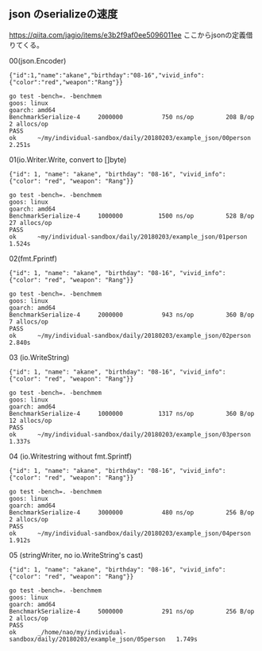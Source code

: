## json のserializeの速度

https://qiita.com/jagio/items/e3b2f9af0ee5096011ee ここからjsonの定義借りてくる。

00(json.Encoder)

```
{"id":1,"name":"akane","birthday":"08-16","vivid_info":{"color":"red","weapon":"Rang"}}
```

```
go test -bench=. -benchmem
goos: linux
goarch: amd64
BenchmarkSerialize-4   	 2000000	       750 ns/op	     208 B/op	       2 allocs/op
PASS
ok  	~/my/individual-sandbox/daily/20180203/example_json/00person	2.251s
```

01(io.Writer.Write, convert to []byte)

```
{"id": 1, "name": "akane", "birthday": "08-16", "vivid_info": {"color": "red", "weapon": "Rang"}}
```

```
go test -bench=. -benchmem
goos: linux
goarch: amd64
BenchmarkSerialize-4   	 1000000	      1500 ns/op	     528 B/op	      27 allocs/op
PASS
ok  	~my/individual-sandbox/daily/20180203/example_json/01person	1.524s
```

02(fmt.Fprintf)

```
{"id": 1, "name": "akane", "birthday": "08-16", "vivid_info": {"color": "red", "weapon": "Rang"}}
```

```
go test -bench=. -benchmem
goos: linux
goarch: amd64
BenchmarkSerialize-4   	 2000000	       943 ns/op	     360 B/op	       7 allocs/op
PASS
ok  	~/my/individual-sandbox/daily/20180203/example_json/02person	2.840s
```

03 (io.WriteString)

```
{"id": 1, "name": "akane", "birthday": "08-16", "vivid_info": {"color": "red", "weapon": "Rang"}}
```

```
go test -bench=. -benchmem
goos: linux
goarch: amd64
BenchmarkSerialize-4   	 1000000	      1317 ns/op	     360 B/op	      12 allocs/op
PASS
ok  	~/my/individual-sandbox/daily/20180203/example_json/03person	1.337s
```

04 (io.Writestring without fmt.Sprintf)

```
{"id": 1, "name": "akane", "birthday": "08-16", "vivid_info": {"color": "red", "weapon": "Rang"}}
```

```
go test -bench=. -benchmem
goos: linux
goarch: amd64
BenchmarkSerialize-4   	 3000000	       480 ns/op	     256 B/op	       2 allocs/op
PASS
ok  	~/my/individual-sandbox/daily/20180203/example_json/04person	1.912s
```

05 (stringWriter, no io.WriteString's cast)

```
{"id": 1, "name": "akane", "birthday": "08-16", "vivid_info": {"color": "red", "weapon": "Rang"}}
```

```
go test -bench=. -benchmem
goos: linux
goarch: amd64
BenchmarkSerialize-4   	 5000000	       291 ns/op	     256 B/op	       2 allocs/op
PASS
ok  	_/home/nao/my/individual-sandbox/daily/20180203/example_json/05person	1.749s
```

